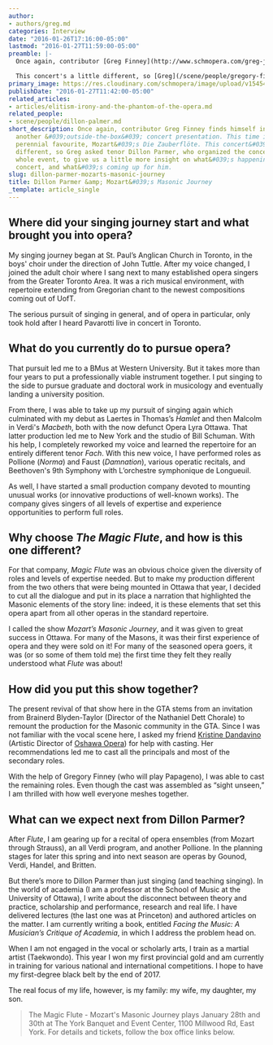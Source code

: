 ```yaml
---
author:
- authors/greg.md
categories: Interview
date: "2016-01-26T17:16:00-05:00"
lastmod: "2016-01-27T11:59:00-05:00"
preamble: |-
  Once again, contributor [Greg Finney](http://www.schmopera.com/greg-jennas-201415-opera-season-roundup/) finds himself involved with another 'outside-the-box' concert presentation. This time it's the perennial favourite, Mozart's [*Die Zauberflöte*](https://rerum-74311.ticketbud.com/mozart-s-magic-flute), happening January 28 and 30th at the York Banquet & Event Center.

  This concert's a little different, so [Greg](/scene/people/gregory-finney/) asked tenor Dillon Parmer, who organized the concert and the whole event, to give us a little more insight on what's happening with this concert, and what's coming up for him.
primary_image: https://res.cloudinary.com/schmopera/image/upload/v1545409169/media/webhook-uploads/1453912938465/2016-01-26---Dillon-Parmer.jpg.jpg
publishDate: "2016-01-27T11:42:00-05:00"
related_articles:
- articles/elitism-irony-and-the-phantom-of-the-opera.md
related_people:
- scene/people/dillon-palmer.md
short_description: Once again, contributor Greg Finney finds himself involved with
  another &#039;outside-the-box&#039; concert presentation. This time it&#039;s the
  perennial favourite, Mozart&#039;s Die Zauberflöte. This concert&#039;s a little
  different, so Greg asked tenor Dillon Parmer, who organized the concert and the
  whole event, to give us a little more insight on what&#039;s happening with this
  concert, and what&#039;s coming up for him.
slug: dillon-parmer-mozarts-masonic-journey
title: Dillon Parmer &amp; Mozart&#039;s Masonic Journey
_template: article_single
---
```


## Where did your singing journey start and what brought you into opera?

My singing journey began at St. Paul’s Anglican Church in Toronto, in the boys' choir under the direction of John Tuttle. After my voice changed, I joined the adult choir where I sang next to many established opera singers from the Greater Toronto Area. It was a rich musical environment, with repertoire extending from Gregorian chant to the newest compositions coming out of UofT. 

The serious pursuit of singing in general, and of opera in particular, only took hold after I heard Pavarotti live in concert in Toronto.

## What do you currently do to pursue opera?

That pursuit led me to a BMus at Western University. But it takes more than four years to put a professionally viable instrument together. I put singing to the side to pursue graduate and doctoral work in musicology and eventually landing a university position. 

From there, I was able to take up my pursuit of singing again which culminated with my debut as Laertes in Thomas’s *Hamlet* and then Malcolm in Verdi's *Macbeth*, both with the now defunct Opera Lyra Ottawa. That latter production led me to New York and the studio of Bill Schuman. With his help, I completely reworked my voice and learned the repertoire for an entirely different tenor *Fach*. With this new voice, I have performed roles as Pollione (*Norma*) and Faust (*Damnation*), various operatic recitals, and Beethoven's 9th Symphony with L’orchestre symphonique de Longueuil. 

As well, I have started a small production company devoted to mounting unusual works (or innovative productions of well-known works). The company gives singers of all levels of expertise and experience opportunities to perform full roles.

## Why choose *The Magic Flute*, and how is this one different?

For that company, *Magic Flute* was an obvious choice given the diversity of roles and levels of expertise needed. But to make my production different from the two others that were being mounted in Ottawa that year, I decided to cut all the dialogue and put in its place a narration that highlighted the Masonic elements of the story line: indeed, it is these elements that set this opera apart from all other operas in the standard repertoire. 

I called the show *Mozart’s Masonic Journey*, and it was given to great success in Ottawa. For many of the Masons, it was their first experience of opera and they were sold on it! For many of the seasoned opera goers, it was (or so some of them told me) the first time they felt they really understood what *Flute* was about!

##  How did you put this show together?

The present revival of that show here in the GTA stems from an invitation from Brainerd Blyden-Taylor (Director of the Nathaniel Dett Chorale) to remount the production for the Masonic community in the GTA. Since I was not familiar with the vocal scene here, I asked my friend [Kristine Dandavino](/scene/people/kristine-dandavino/) (Artistic Director of [Oshawa Opera](/scene/companies/oshawa-opera/)) for help with casting. Her recommendations led me to cast all the principals and most of the secondary roles. 

With the help of Gregory Finney (who will play Papageno), I was able to cast the remaining roles. Even though the cast was assembled as “sight unseen,” I am thrilled with how well everyone meshes together.

## What can we expect next from Dillon Parmer?

After *Flute*, I am gearing up for a recital of opera ensembles (from Mozart through Strauss), an all Verdi program, and another Pollione. In the planning stages for later this spring and into next season are operas by Gounod, Verdi, Handel, and Britten. 

But there’s more to Dillon Parmer than just singing (and teaching singing). In the world of academia (I am a professor at the School of Music at the University of Ottawa), I write about the disconnect between theory and practice, scholarship and performance, research and real life. I have delivered lectures (the last one was at Princeton) and authored articles on the matter. I am currently writing a book, entitled *Facing the Music: A Musician’s Critique of Academia*, in which I address the problem head on. 

When I am not engaged in the vocal or scholarly arts, I train as a martial artist (Taekwondo). This year I won my first provincial gold and am currently in training for various national and international competitions. I hope to have my first-degree black belt by the end of 2017. 

The real focus of my life, however, is my family: my wife, my daughter, my son.

>The Magic Flute - Mozart's Masonic Journey plays January 28th and 30th at The York Banquet and Event Center, 1100 Millwood Rd, East York. For details and tickets, follow the box office links below.
